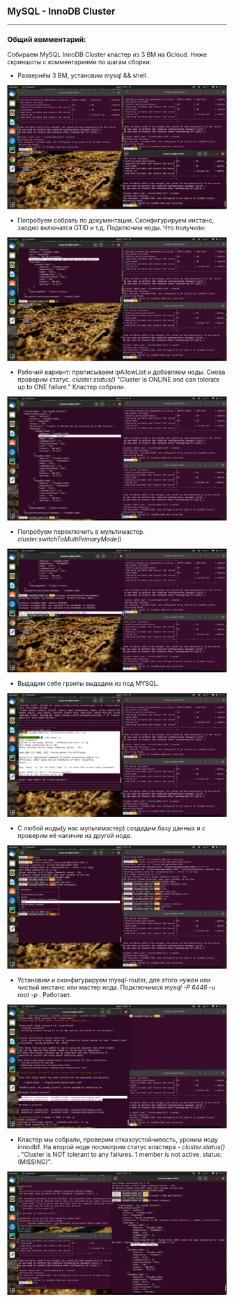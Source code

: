## MySQL - InnoDB Cluster 
---

### Общий комментарий:
Собираем MySQL InnoDB Cluster кластер из 3 ВМ на Gcloud.
Ниже скриншоты с комментариями по шагам сборки.

* Развернём 3 ВМ, установим mysql && shell.

![3 gcloud vms configure](https://github.com/maxyustus/RDBM_OTUS/blob/main/20.%20MySQL%20-%20InnoDB%20Cluster/1.%203%20vms%20and%20mysql%20shell.png)

* Попробуем собрать по документации. Cконфигурируем инстанс, заодно включатся GTID и т.д. Подключим ноды. Что получили:

![configure instances](https://github.com/maxyustus/RDBM_OTUS/blob/main/20.%20MySQL%20-%20InnoDB%20Cluster/2.%20configure%20instances.png)

* Рабочий вариант: прописываем ipAllowList и добавляем ноды. Снова проверим статус. *cluster.status()*
"Cluster is ONLINE and can tolerate up to ONE failure." Кластер собрали.

![cluster is online](https://github.com/maxyustus/RDBM_OTUS/blob/main/20.%20MySQL%20-%20InnoDB%20Cluster/3.%20%D1%81%D0%BE%D0%B1%D0%B5%D1%80%D0%B5%D0%BC%20%D0%BA%D0%BB%D0%B0%D1%81%D1%82%D0%B5%D1%80%2C%20%D0%BF%D1%80%D0%BE%D0%B2%D0%B5%D1%80%D0%B8%D0%BC.png)

* Попробуем переключить в мультимастер. 
*cluster.switchToMultiPrimaryMode()*

![multimaster switch](https://github.com/maxyustus/RDBM_OTUS/blob/main/20.%20MySQL%20-%20InnoDB%20Cluster/4.%20multimaster%20switch.png)

*  Выдадим себе гранты выдадим из под MYSQL. 

![grants](https://github.com/maxyustus/RDBM_OTUS/blob/main/20.%20MySQL%20-%20InnoDB%20Cluster/5.%20grant%20all.png)

* С любой ноды(у нас мультимастер) создадим базу данных и с проверим её наличие на другой ноде.

![create db and check](https://github.com/maxyustus/RDBM_OTUS/blob/main/20.%20MySQL%20-%20InnoDB%20Cluster/6.%20create%20db%20and%20check.png)

* Установим и сконфигурируем mysql-router, для этого нужен или чистый инстанс или мастер нода. Подключимся *mysql -P 6446 -u root -p* . Работает.

![install and configure router](https://github.com/maxyustus/RDBM_OTUS/blob/main/20.%20MySQL%20-%20InnoDB%20Cluster/7.%20install%20and%20configure%20router.png)

* Кластер мы собрали, проверим отказоустойчивость, уроним ноду innodb1. На второй ноде посмотрим статус кластера - 
*cluster.status()* . "Cluster is NOT tolerant to any failures. 1 member is not active. status: (MISSING)".

![node shutdown](https://github.com/maxyustus/RDBM_OTUS/blob/main/20.%20MySQL%20-%20InnoDB%20Cluster/8.%20%D1%83%D1%80%D0%BE%D0%BD%D0%B8%D0%BC%20%D0%BD%D0%BE%D0%B4%D1%83.png)
